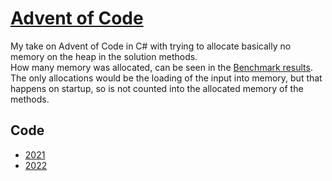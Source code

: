 # [Advent of Code](https://adventofcode.com)
My take on Advent of Code in C# with trying to allocate basically no memory on the heap in the solution methods.<br/>
How many memory was allocated, can be seen in the [Benchmark results](https://github.com/Sterbehilfe/AdventOfCode/tree/master/AdventOfCode.Benchmarks/README.md).<br/>
The only allocations would be the loading of the input into memory, but that happens on startup, so is not counted into the allocated memory of the methods.

## Code

- [2021](https://github.com/Sterbehilfe/AdventOfCode/tree/master/AdventOfCode/Year2021)
- [2022](https://github.com/Sterbehilfe/AdventOfCode/tree/master/AdventOfCode/Year2022)
